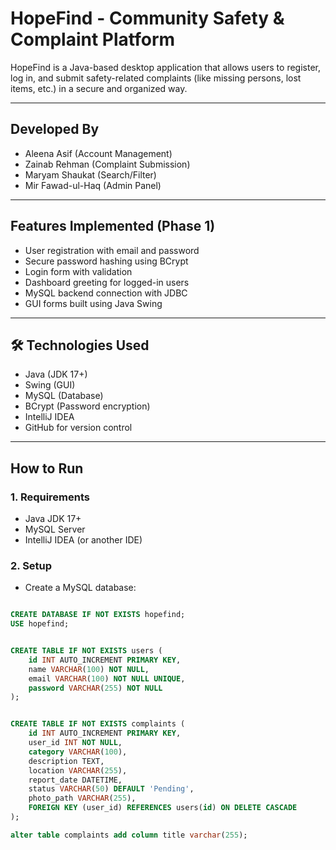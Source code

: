 # HopeFind - Community Safety & Complaint Platform

HopeFind is a Java-based desktop application that allows users to register, log in, and submit safety-related complaints (like missing persons, lost items, etc.) in a secure and organized way.

---

## Developed By

- Aleena Asif (Account Management)
- Zainab Rehman (Complaint Submission)
- Maryam Shaukat (Search/Filter)
- Mir Fawad-ul-Haq (Admin Panel)

---

## Features Implemented (Phase 1)

- User registration with email and password
- Secure password hashing using BCrypt
- Login form with validation
- Dashboard greeting for logged-in users
- MySQL backend connection with JDBC
- GUI forms built using Java Swing

---

## 🛠 Technologies Used

- Java (JDK 17+)
- Swing (GUI)
- MySQL (Database)
- BCrypt (Password encryption)
- IntelliJ IDEA
- GitHub for version control

---

## How to Run

### 1. Requirements
- Java JDK 17+
- MySQL Server
- IntelliJ IDEA (or another IDE)

### 2. Setup

- Create a MySQL database:
```sql

CREATE DATABASE IF NOT EXISTS hopefind;
USE hopefind;


CREATE TABLE IF NOT EXISTS users (
    id INT AUTO_INCREMENT PRIMARY KEY,
    name VARCHAR(100) NOT NULL,
    email VARCHAR(100) NOT NULL UNIQUE,
    password VARCHAR(255) NOT NULL
);


CREATE TABLE IF NOT EXISTS complaints (
    id INT AUTO_INCREMENT PRIMARY KEY,
    user_id INT NOT NULL,
    category VARCHAR(100),
    description TEXT,
    location VARCHAR(255),
    report_date DATETIME,
    status VARCHAR(50) DEFAULT 'Pending',
    photo_path VARCHAR(255),
    FOREIGN KEY (user_id) REFERENCES users(id) ON DELETE CASCADE
);

alter table complaints add column title varchar(255);

